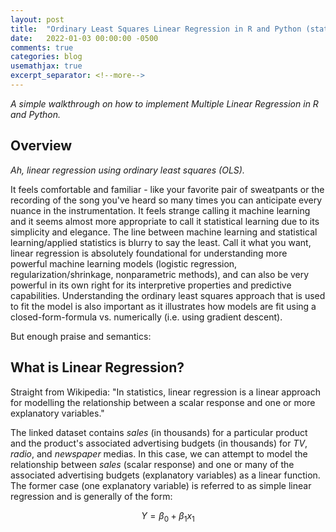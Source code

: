 ```yaml
---
layout: post
title:  "Ordinary Least Squares Linear Regression in R and Python (statsmodels)"
date:   2022-01-03 00:00:00 -0500
comments: true
categories: blog
usemathjax: true
excerpt_separator: <!--more-->
---
```


*A simple walkthrough on how to implement Multiple Linear Regression in R and Python.*

<!--more-->

## Overview

*Ah, linear regression using ordinary least squares (OLS).*

It feels comfortable and familiar - like your favorite pair of sweatpants or the recording of the song you've heard so many times you can anticipate every nuance in the instrumentation. It feels strange calling it machine learning and it seems almost more appropriate to call it statistical learning due to its simplicity and elegance. The line between machine learning and statistical learning/applied statistics is blurry to say the least. Call it what you want, linear regression is absolutely foundational for understanding more powerful machine learning models (logistic regression, regularization/shrinkage, nonparametric methods), and can also be very powerful in its own right for its interpretive properties and predictive capabilities. Understanding the ordinary least squares approach that is used to fit the model is also important as it illustrates how models are fit using a closed-form-formula vs. numerically (i.e. using gradient descent).

But enough praise and semantics:

## **What is Linear Regression?**

Straight from Wikipedia: "In statistics, linear regression is a linear approach for modelling the relationship between a scalar response and one or more explanatory variables." 

The linked dataset contains *sales* (in thousands) for a particular product and the product's associated advertising budgets (in thousands) for *TV*, *radio*, and *newspaper* medias. In this case, we can attempt to model the relationship between *sales* (scalar response) and one or many of the associated advertising budgets (explanatory variables) as a linear function. The former case (one explanatory variable) is referred to as simple linear regression and is generally of the form:

$$ Y = \beta_0 + \beta_1x_1 $$
